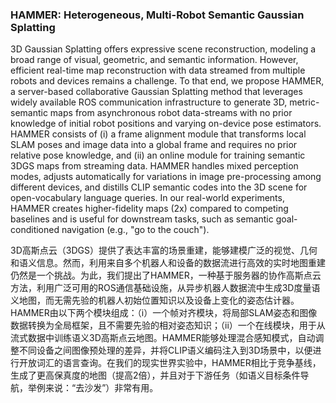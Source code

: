 ### HAMMER: Heterogeneous, Multi-Robot Semantic Gaussian Splatting

3D Gaussian Splatting offers expressive scene reconstruction, modeling a broad range of visual, geometric, and semantic information. However, efficient real-time map reconstruction with data streamed from multiple robots and devices remains a challenge. To that end, we propose HAMMER, a server-based collaborative Gaussian Splatting method that leverages widely available ROS communication infrastructure to generate 3D, metric-semantic maps from asynchronous robot data-streams with no prior knowledge of initial robot positions and varying on-device pose estimators. HAMMER consists of (i) a frame alignment module that transforms local SLAM poses and image data into a global frame and requires no prior relative pose knowledge, and (ii) an online module for training semantic 3DGS maps from streaming data. HAMMER handles mixed perception modes, adjusts automatically for variations in image pre-processing among different devices, and distills CLIP semantic codes into the 3D scene for open-vocabulary language queries. In our real-world experiments, HAMMER creates higher-fidelity maps (2x) compared to competing baselines and is useful for downstream tasks, such as semantic goal-conditioned navigation (e.g., "go to the couch").

3D高斯点云（3DGS）提供了表达丰富的场景重建，能够建模广泛的视觉、几何和语义信息。然而，利用来自多个机器人和设备的数据流进行高效的实时地图重建仍然是一个挑战。为此，我们提出了HAMMER，一种基于服务器的协作高斯点云方法，利用广泛可用的ROS通信基础设施，从异步机器人数据流中生成3D度量语义地图，而无需先验的机器人初始位置知识以及设备上变化的姿态估计器。HAMMER由以下两个模块组成：（i）一个帧对齐模块，将局部SLAM姿态和图像数据转换为全局框架，且不需要先验的相对姿态知识；（ii）一个在线模块，用于从流式数据中训练语义3D高斯点云地图。HAMMER能够处理混合感知模式，自动调整不同设备之间图像预处理的差异，并将CLIP语义编码注入到3D场景中，以便进行开放词汇的语言查询。在我们的现实世界实验中，HAMMER相比于竞争基线，生成了更高保真度的地图（提高2倍），并且对于下游任务（如语义目标条件导航，举例来说：“去沙发”）非常有用。

